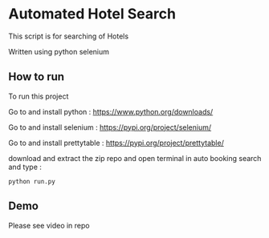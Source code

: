 
# Automated Hotel Search 

This script is for searching of Hotels

Written using python selenium



## How to run

To run this project

Go to and install python : https://www.python.org/downloads/

Go to and install selenium : https://pypi.org/project/selenium/

Go to and install prettytable : https://pypi.org/project/prettytable/

download and extract the zip repo and open terminal in auto booking search and type :
~~~
python run.py
~~~ 


## Demo

Please see video in repo



